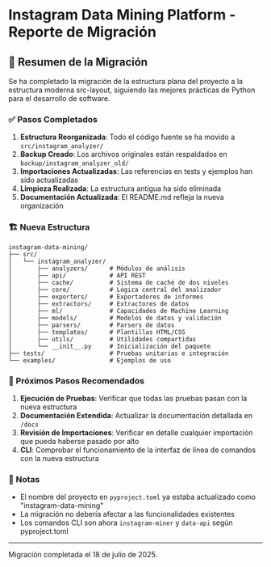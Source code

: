 # Instagram Data Mining Platform - Reporte de Migración

## 🚀 Resumen de la Migración

Se ha completado la migración de la estructura plana del proyecto a la estructura moderna src-layout, siguiendo las mejores prácticas de Python para el desarrollo de software.

### ✅ Pasos Completados

1. **Estructura Reorganizada**: Todo el código fuente se ha movido a `src/instagram_analyzer/`
2. **Backup Creado**: Los archivos originales están respaldados en `backup/instagram_analyzer_old/`
3. **Importaciones Actualizadas**: Las referencias en tests y ejemplos han sido actualizadas
4. **Limpieza Realizada**: La estructura antigua ha sido eliminada
5. **Documentación Actualizada**: El README.md refleja la nueva organización

### 🏗️ Nueva Estructura

```
instagram-data-mining/
├── src/
│   └── instagram_analyzer/
│       ├── analyzers/      # Módulos de análisis
│       ├── api/            # API REST
│       ├── cache/          # Sistema de caché de dos niveles
│       ├── core/           # Lógica central del analizador
│       ├── exporters/      # Exportadores de informes
│       ├── extractors/     # Extractores de datos
│       ├── ml/             # Capacidades de Machine Learning
│       ├── models/         # Modelos de datos y validación
│       ├── parsers/        # Parsers de datos
│       ├── templates/      # Plantillas HTML/CSS
│       ├── utils/          # Utilidades compartidas
│       └── __init__.py     # Inicialización del paquete
├── tests/                  # Pruebas unitarias e integración
└── examples/               # Ejemplos de uso
```

### 📝 Próximos Pasos Recomendados

1. **Ejecución de Pruebas**: Verificar que todas las pruebas pasan con la nueva estructura
2. **Documentación Extendida**: Actualizar la documentación detallada en `/docs`
3. **Revisión de Importaciones**: Verificar en detalle cualquier importación que pueda haberse pasado por alto
4. **CLI**: Comprobar el funcionamiento de la interfaz de línea de comandos con la nueva estructura

### 📌 Notas

- El nombre del proyecto en `pyproject.toml` ya estaba actualizado como "instagram-data-mining"
- La migración no debería afectar a las funcionalidades existentes
- Los comandos CLI son ahora `instagram-miner` y `data-api` según pyproject.toml

---

Migración completada el 18 de julio de 2025.
